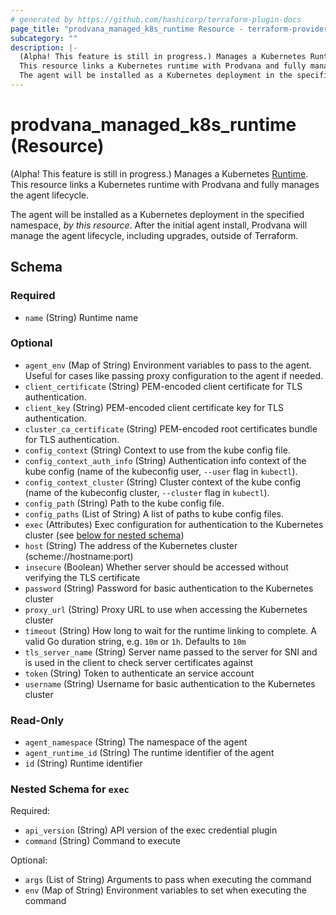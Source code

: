 ```yaml
---
# generated by https://github.com/hashicorp/terraform-plugin-docs
page_title: "prodvana_managed_k8s_runtime Resource - terraform-provider-prodvana"
subcategory: ""
description: |-
  (Alpha! This feature is still in progress.) Manages a Kubernetes Runtime https://docs.prodvana.io/docs/prodvana-concepts#runtime.
  This resource links a Kubernetes runtime with Prodvana and fully manages the agent lifecycle.
  The agent will be installed as a Kubernetes deployment in the specified namespace, by this resource. After the initial agent install, Prodvana will manage the agent lifecycle, including upgrades, outside of Terraform.
---
```


# prodvana_managed_k8s_runtime (Resource)

(Alpha! This feature is still in progress.) Manages a Kubernetes [Runtime](https://docs.prodvana.io/docs/prodvana-concepts#runtime).
This resource links a Kubernetes runtime with Prodvana and fully manages the agent lifecycle.

The agent will be installed as a Kubernetes deployment in the specified namespace, *by this resource*. After the initial agent install, Prodvana will manage the agent lifecycle, including upgrades, outside of Terraform.



<!-- schema generated by tfplugindocs -->
## Schema

### Required

- `name` (String) Runtime name

### Optional

- `agent_env` (Map of String) Environment variables to pass to the agent. Useful for cases like passing proxy configuration to the agent if needed.
- `client_certificate` (String) PEM-encoded client certificate for TLS authentication.
- `client_key` (String) PEM-encoded client certificate key for TLS authentication.
- `cluster_ca_certificate` (String) PEM-encoded root certificates bundle for TLS authentication.
- `config_context` (String) Context to use from the kube config file.
- `config_context_auth_info` (String) Authentication info context of the kube config (name of the kubeconfig user, `--user` flag in `kubectl`).
- `config_context_cluster` (String) Cluster context of the kube config (name of the kubeconfig cluster, `--cluster` flag in `kubectl`).
- `config_path` (String) Path to the kube config file.
- `config_paths` (List of String) A list of paths to kube config files.
- `exec` (Attributes) Exec configuration for authentication to the Kubernetes cluster (see [below for nested schema](#nestedatt--exec))
- `host` (String) The address of the Kubernetes cluster (scheme://hostname:port)
- `insecure` (Boolean) Whether server should be accessed without verifying the TLS certificate
- `password` (String) Password for basic authentication to the Kubernetes cluster
- `proxy_url` (String) Proxy URL to use when accessing the Kubernetes cluster
- `timeout` (String) How long to wait for the runtime linking to complete. A valid Go duration string, e.g. `10m` or `1h`. Defaults to `10m`
- `tls_server_name` (String) Server name passed to the server for SNI and is used in the client to check server certificates against
- `token` (String) Token to authenticate an service account
- `username` (String) Username for basic authentication to the Kubernetes cluster

### Read-Only

- `agent_namespace` (String) The namespace of the agent
- `agent_runtime_id` (String) The runtime identifier of the agent
- `id` (String) Runtime identifier

<a id="nestedatt--exec"></a>
### Nested Schema for `exec`

Required:

- `api_version` (String) API version of the exec credential plugin
- `command` (String) Command to execute

Optional:

- `args` (List of String) Arguments to pass when executing the command
- `env` (Map of String) Environment variables to set when executing the command


